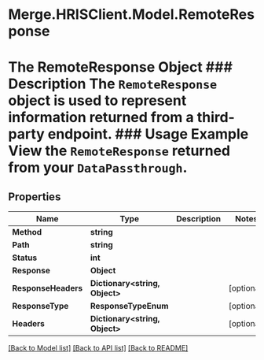 # Merge.HRISClient.Model.RemoteResponse
# The RemoteResponse Object ### Description The `RemoteResponse` object is used to represent information returned from a third-party endpoint.  ### Usage Example View the `RemoteResponse` returned from your `DataPassthrough`.

## Properties

Name | Type | Description | Notes
------------ | ------------- | ------------- | -------------
**Method** | **string** |  | 
**Path** | **string** |  | 
**Status** | **int** |  | 
**Response** | **Object** |  | 
**ResponseHeaders** | **Dictionary&lt;string, Object&gt;** |  | [optional] 
**ResponseType** | **ResponseTypeEnum** |  | [optional] 
**Headers** | **Dictionary&lt;string, Object&gt;** |  | [optional] 

[[Back to Model list]](../README.md#documentation-for-models) [[Back to API list]](../README.md#documentation-for-api-endpoints) [[Back to README]](../README.md)

